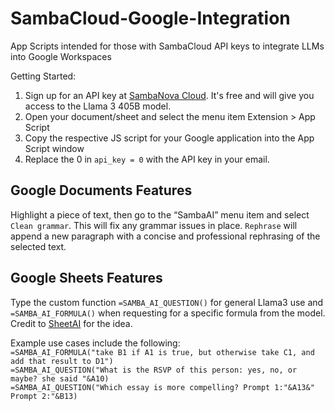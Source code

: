 # SambaCloud-Google-Integration
App Scripts intended for those with SambaCloud API keys to integrate LLMs into Google Workspaces

Getting Started:
1. Sign up for an API key at <a href="https://cloud.sambanova.ai/apis">SambaNova Cloud</a>. It's free and will give you access to the Llama 3 405B model.
2. Open your document/sheet and select the menu item Extension > App Script
3. Copy the respective JS script for your Google application into the App Script window
4. Replace the 0 in `api_key = 0` with the API key in your email.


## Google Documents Features
Highlight a piece of text, then go to the “SambaAI” menu item and select `Clean grammar`. This will fix any grammar issues in place.
`Rephrase` will append a new paragraph with a concise and professional rephrasing of the selected text.

## Google Sheets Features
Type the custom function `=SAMBA_AI_QUESTION()` for general Llama3 use and `=SAMBA_AI_FORMULA()` when requesting for a specific formula from the model. Credit to <a href="https://www.sheetai.app/">SheetAI</a> for the idea.

Example use cases include the following: \
`=SAMBA_AI_FORMULA("take B1 if A1 is true, but otherwise take C1, and add that result to D1")` \
`=SAMBA_AI_QUESTION("What is the RSVP of this person: yes, no, or maybe? she said "&A10)` \
`=SAMBA_AI_QUESTION("Which essay is more compelling? Prompt 1:"&A13&" Prompt 2:"&B13)`